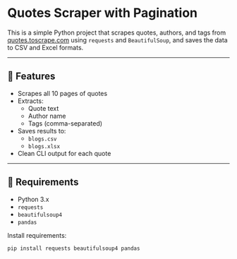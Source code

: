 # Quotes Scraper with Pagination

This is a simple Python project that scrapes quotes, authors, and tags from [quotes.toscrape.com](https://quotes.toscrape.com) using `requests` and `BeautifulSoup`, and saves the data to CSV and Excel formats.

---

## 📌 Features

- Scrapes all 10 pages of quotes
- Extracts:
  - Quote text
  - Author name
  - Tags (comma-separated)
- Saves results to:
  - `blogs.csv`
  - `blogs.xlsx`
- Clean CLI output for each quote

---

## 🚀 Requirements

- Python 3.x
- `requests`
- `beautifulsoup4`
- `pandas`

Install requirements:

```bash
pip install requests beautifulsoup4 pandas
